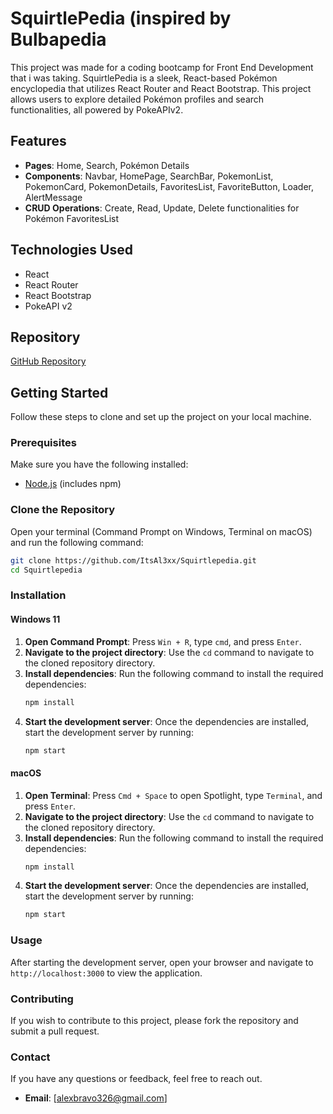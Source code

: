 
# SquirtlePedia (inspired by Bulbapedia

This project was made for a coding bootcamp for Front End Development that i was taking.
SquirtlePedia is a sleek, React-based Pokémon encyclopedia that utilizes React Router and React Bootstrap. This project allows users to explore detailed Pokémon profiles and search functionalities, all powered by PokeAPIv2.

## Features

- **Pages**: Home, Search, Pokémon Details
- **Components**: Navbar, HomePage, SearchBar, PokemonList, PokemonCard, PokemonDetails, FavoritesList, FavoriteButton, Loader, AlertMessage
- **CRUD Operations**: Create, Read, Update, Delete functionalities for Pokémon FavoritesList

## Technologies Used

- React
- React Router
- React Bootstrap
- PokeAPI v2

## Repository

[GitHub Repository](https://github.com/ItsAl3xx/Squirtlepedia.git)

## Getting Started

Follow these steps to clone and set up the project on your local machine.

### Prerequisites

Make sure you have the following installed:

- [Node.js](https://nodejs.org/) (includes npm)

### Clone the Repository

Open your terminal (Command Prompt on Windows, Terminal on macOS) and run the following command:

```sh
git clone https://github.com/ItsAl3xx/Squirtlepedia.git
cd Squirtlepedia
```

### Installation

#### Windows 11

1. **Open Command Prompt**: Press `Win + R`, type `cmd`, and press `Enter`.
2. **Navigate to the project directory**: Use the `cd` command to navigate to the cloned repository directory.
3. **Install dependencies**: Run the following command to install the required dependencies:
   ```sh
   npm install
   ```
4. **Start the development server**: Once the dependencies are installed, start the development server by running:
   ```sh
   npm start
   ```

#### macOS

1. **Open Terminal**: Press `Cmd + Space` to open Spotlight, type `Terminal`, and press `Enter`.
2. **Navigate to the project directory**: Use the `cd` command to navigate to the cloned repository directory.
3. **Install dependencies**: Run the following command to install the required dependencies:
   ```sh
   npm install
   ```
4. **Start the development server**: Once the dependencies are installed, start the development server by running:
   ```sh
   npm start
   ```

### Usage

After starting the development server, open your browser and navigate to `http://localhost:3000` to view the application.

### Contributing

If you wish to contribute to this project, please fork the repository and submit a pull request.


### Contact

If you have any questions or feedback, feel free to reach out.

- **Email**: [alexbravo326@gmail.com]
